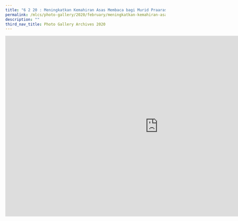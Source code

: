 ```yaml
---
title: "6 2 20 : Meningkatkan Kemahiran Asas Membaca bagi Murid Praaras Kebolehan Pri"
permalink: /mlcs/photo-gallery/2020/february/meningkatkan-kemahiran-asas-membaca-bagi-murid-praaras-kebolehan/
description: ""
third_nav_title: Photo Gallery Archives 2020
---
```

<iframe allowfullscreen="true" height="569" width="960" frameborder="0" src="https://docs.google.com/presentation/d/e/2PACX-1vRMn66FZs9k_qkCPAQP1nolDCyNxORRGBkBtYbV0kKowcx0ECLmcTCgKSkmfQkc8cYQd0cvpZzSHjZo/embed?start=false&amp;loop=false&amp;delayms=3000"></iframe>